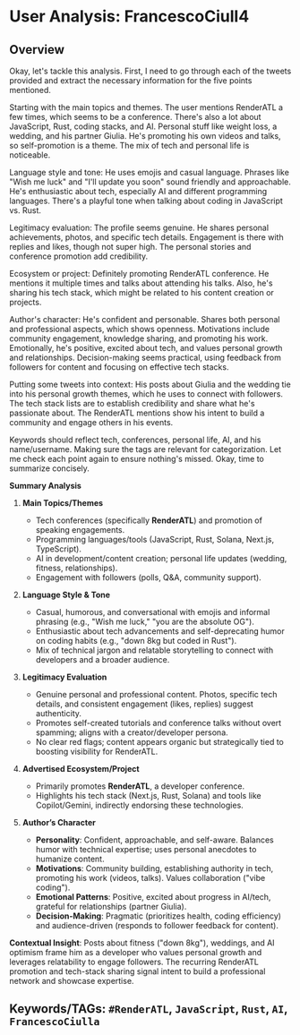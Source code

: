 # User Analysis: FrancescoCiull4

## Overview

<think>
Okay, let's tackle this analysis. First, I need to go through each of the tweets provided and extract the necessary information for the five points mentioned.

Starting with the main topics and themes. The user mentions RenderATL a few times, which seems to be a conference. There's also a lot about JavaScript, Rust, coding stacks, and AI. Personal stuff like weight loss, a wedding, and his partner Giulia. He's promoting his own videos and talks, so self-promotion is a theme. The mix of tech and personal life is noticeable.

Language style and tone: He uses emojis and casual language. Phrases like "Wish me luck" and "I'll update you soon" sound friendly and approachable. He's enthusiastic about tech, especially AI and different programming languages. There's a playful tone when talking about coding in JavaScript vs. Rust.

Legitimacy evaluation: The profile seems genuine. He shares personal achievements, photos, and specific tech details. Engagement is there with replies and likes, though not super high. The personal stories and conference promotion add credibility.

Ecosystem or project: Definitely promoting RenderATL conference. He mentions it multiple times and talks about attending his talks. Also, he's sharing his tech stack, which might be related to his content creation or projects.

Author's character: He's confident and personable. Shares both personal and professional aspects, which shows openness. Motivations include community engagement, knowledge sharing, and promoting his work. Emotionally, he's positive, excited about tech, and values personal growth and relationships. Decision-making seems practical, using feedback from followers for content and focusing on effective tech stacks.

Putting some tweets into context: His posts about Giulia and the wedding tie into his personal growth themes, which he uses to connect with followers. The tech stack lists are to establish credibility and share what he's passionate about. The RenderATL mentions show his intent to build a community and engage others in his events.

Keywords should reflect tech, conferences, personal life, AI, and his name/username. Making sure the tags are relevant for categorization. Let me check each point again to ensure nothing's missed. Okay, time to summarize concisely.
</think>

**Summary Analysis**  

1. **Main Topics/Themes**  
   - Tech conferences (specifically **RenderATL**) and promotion of speaking engagements.  
   - Programming languages/tools (JavaScript, Rust, Solana, Next.js, TypeScript).  
   - AI in development/content creation; personal life updates (wedding, fitness, relationships).  
   - Engagement with followers (polls, Q&A, community support).  

2. **Language Style & Tone**  
   - Casual, humorous, and conversational with emojis and informal phrasing (e.g., "Wish me luck," "you are the absolute OG").  
   - Enthusiastic about tech advancements and self-deprecating humor on coding habits (e.g., "down 8kg but coded in Rust").  
   - Mix of technical jargon and relatable storytelling to connect with developers and a broader audience.  

3. **Legitimacy Evaluation**  
   - Genuine personal and professional content. Photos, specific tech details, and consistent engagement (likes, replies) suggest authenticity.  
   - Promotes self-created tutorials and conference talks without overt spamming; aligns with a creator/developer persona.  
   - No clear red flags; content appears organic but strategically tied to boosting visibility for RenderATL.  

4. **Advertised Ecosystem/Project**  
   - Primarily promotes **RenderATL**, a developer conference.  
   - Highlights his tech stack (Next.js, Rust, Solana) and tools like Copilot/Gemini, indirectly endorsing these technologies.  

5. **Author’s Character**  
   - **Personality**: Confident, approachable, and self-aware. Balances humor with technical expertise; uses personal anecdotes to humanize content.  
   - **Motivations**: Community building, establishing authority in tech, promoting his work (videos, talks). Values collaboration ("vibe coding").  
   - **Emotional Patterns**: Positive, excited about progress in AI/tech, grateful for relationships (partner Giulia).  
   - **Decision-Making**: Pragmatic (prioritizes health, coding efficiency) and audience-driven (responds to follower feedback for content).  

**Contextual Insight**: Posts about fitness ("down 8kg"), weddings, and AI optimism frame him as a developer who values personal growth and leverages relatability to engage followers. The recurring RenderATL promotion and tech-stack sharing signal intent to build a professional network and showcase expertise.  

**Keywords/TAGs**: `#RenderATL`, `JavaScript`, `Rust`, `AI`, `FrancescoCiulla`
---

